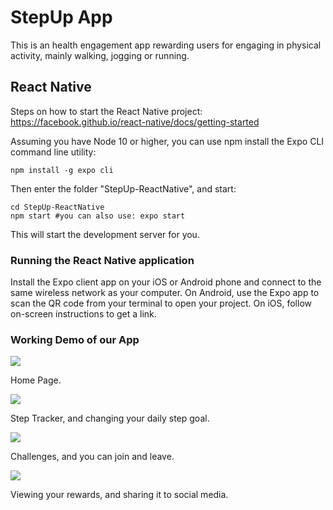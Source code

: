 # StepUp App

This is an health engagement app rewarding users for engaging in physical activity, mainly walking, jogging or running.

## React Native
Steps on how to start the React Native project: https://facebook.github.io/react-native/docs/getting-started

Assuming you have Node 10 or higher, you can use npm install the Expo CLI command line utility: 

```
npm install -g expo cli
```

Then enter the folder "StepUp-ReactNative", and start:

```
cd StepUp-ReactNative
npm start #you can also use: expo start
```

This will start the development server for you. 


### Running the React Native application

Install the Expo client app on your iOS or Android phone and connect to the same wireless network as your computer. On Android, use the Expo app to scan the QR code from your terminal to open your project. On iOS, follow on-screen instructions to get a link.


### Working Demo of our App
![](StepUpDemo.gif1)

Home Page.

![](StepUpDemo.gif2)

Step Tracker, and changing your daily step goal.

![](StepUpDemo.gif3)

Challenges, and you can join and leave.

![](StepUpDemo.gif4)

Viewing your rewards, and sharing it to social media.

